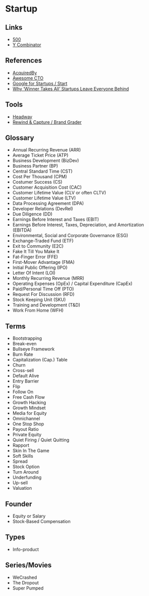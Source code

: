 # Startup

<!--
Caserbin raises $10M in seed funding to help companies deliver a great candidate experience! Read more ->

https://github.com/gravitational/teleport/blob/master/rfd/0000-rfds.md

https://angel.co/
https://linktr.ee/

Pró-Labore
-->

## Links

- [500](https://500.co/)
- [Y Combinator](https://ycombinator.com)

## References

- [AcquiredBy](https://acquiredby.co/)
- [Awesome CTO](https://github.com/kuchin/awesome-cto)
- [Google for Startups / Start](https://startup.google.com/start/)
- [Why ‘Winner Takes All’ Startups Leave Everyone Behind](https://marker.medium.com/why-winner-takes-all-leaves-everyone-behind-19bd756e1610)

## Tools

- [Headway](https://headwayapp.co/)
- [Rewind & Capture / Brand Grader](https://rewindandcapture.com/brand-grader/)

## Glossary

<!--
Customer Experience (CX)
Time to Resolution (TtR)
First Contact Resolution (FCR)
Quality Assurance (QA)
Cost to Serve (CtS)
Workforce Management (WFM)
Key Performance Indicator (KPI)
-->

- Annual Recurring Revenue (ARR)
- Average Ticket Price (ATP)
- Business Development (BizDev)
- Business Partner (BP)
- Central Standard Time (CST)
- Cost Per Thousand (CPM)
- Costumer Success (CS)
- Customer Acquisition Cost (CAC)
- Customer Lifetime Value (CLV or often CLTV)
- Customer Lifetime Value (LTV)
- Data Processing Agreement (DPA)
- Developer Relations (DevRel)
- Due Diligence (DD)
- Earnings Before Interest and Taxes (EBIT)
- Earnings Before Interest, Taxes, Depreciation, and Amortization (EBITDA)
- Environmental, Social and Corporate Governance (ESG)
- Exchange-Traded Fund (ETF)
- Exit to Community (E2C)
- Fake It Till You Make It
- Fat-Finger Error (FFE)
- First-Mover Advantage (FMA)
- Initial Public Offering (IPO)
- Letter Of Intent (LOI)
- Monthly Recurring Revenue (MRR)
- Operating Expenses (OpEx) / Capital Expenditure (CapEx)
- Paid/Personal Time Off (PTO)
- Request For Discussion (RFD)
- Stock Keeping Unit (SKU)
- Training and Development (T&D)
- Work From Home (WFH)

## Terms

- Bootstrapping
- Break-even
- Bullseye Framework
- Burn Rate
- Capitalization (Cap.) Table
- Churn
- Cross-sell
- Default Alive
- Entry Barrier
- Flip
- Follow On
- Free Cash Flow
- Growth Hacking
- Growth Mindset
- Media for Equity
- Omnichannel
- One Stop Shop
- Payout Ratio
- Private Equity
- Quiet Firing / Quiet Quitting
- Rapport
- Skin In The Game
- Soft Skills
- Spread
- Stock Option
- Turn Around
- Underfunding
- Up-sell
- Valuation

## Founder

- Equity or Salary
- Stock-Based Compensation

## Types

- Info-product

<!-- ## Key Features

- Engajamento -->

## Series/Movies

- WeCrashed
- The Dropout
- Super Pumped
